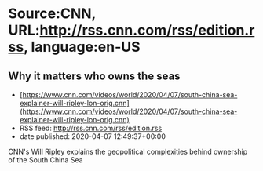 # Source:CNN, URL:http://rss.cnn.com/rss/edition.rss, language:en-US

## Why it matters who owns the seas
 - [https://www.cnn.com/videos/world/2020/04/07/south-china-sea-explainer-will-ripley-lon-orig.cnn](https://www.cnn.com/videos/world/2020/04/07/south-china-sea-explainer-will-ripley-lon-orig.cnn)
 - RSS feed: http://rss.cnn.com/rss/edition.rss
 - date published: 2020-04-07 12:49:37+00:00

CNN's Will Ripley explains the geopolitical complexities behind ownership of the South China Sea


